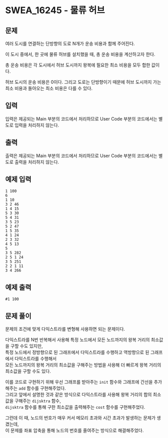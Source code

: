 # SWEA_16245 - 물류 허브

## 문제

여러 도시를 연결하는 단방향의 도로 N개가 운송 비용과 함께 주어진다.

이 도시 중에서, 한 곳에 물류 허브를 설치했을 때, 총 운송 비용을 계산하고자 한다.

총 운송 비용은 각 도시에서 허브 도시까지 왕복에 필요한 최소 비용을 모두 합한 값이다.

허브 도시의 운송 비용은 0이다. 그리고 도로는 단방향이기 때문에 허브 도시까지 가는 최소 비용과 돌아오는 최소 비용은 다를 수 있다.

## 입력

입력은 제공되는 Main 부분의 코드에서 처리하므로 User Code 부분의 코드에서는 별도로 입력을 처리하지 않는다.

## 출력

출력은 제공되는 Main 부분의 코드에서 처리하므로 User Code 부분의 코드에서는 별도로 출력을 처리하지 않는다.

## 예제 입력

```
1 100
6
1 10
3 2 46
1 4 15
5 3 30
5 4 31
3 5 23
5 2 47
1 5 35
4 1 24
2 3 32
4 5 13
5
3 5 282
2 5 1 24
3 5 251
2 2 1 11
3 4 266
```

## 예제 출력

```
#1 100
```

## 문제 풀이

문제의 조건에 맞게 다익스트라를 변형해 사용하면 되는 문제이다.

다익스트라를 N번 반복해서 사용해 특정 노드에서 모든 노드까지의 왕복 거리의 최소값을 구할 수도 있지만,  
특정 노드에서 정방향으로 된 그래프에서 다익스트라를 수행하고 역방향으로 된 그래프에서 다익스트라를 수행해서  
모든 노드까지의 왕복 거리의 최소값을 구해주는 방법을 사용해 더 빠르게 왕복 거리의 최소값을 구할 수도 있다.

이를 코드로 구현하기 위해 우선 그래프를 받아주는 `init` 함수와 그래프에 간선을 추가해주는 `add` 함수를 구현해주었다.  
그리고 앞에서 설명한 것과 같은 방식으로 다익스트라를 사용해 왕복 거리의 합의 최소값을 구해주는 `dijsktra` 함수,  
`dijsktra` 함수를 통해 구한 최소값을 출력해주는 `cost` 함수를 구현해주었다.

그런데 이 때, 노드의 번호가 매우 커서 메모리 초과와 시간 초과가 발생하는 문제가 생겼는데,  
이 문제를 좌표 압축을 통해 노드의 번호를 줄여주는 방식으로 해결해주었다.
